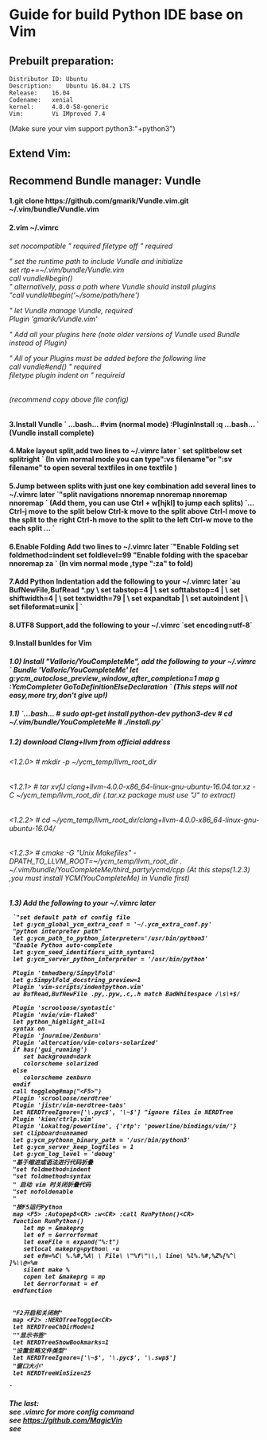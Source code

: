<h1>Guide for build Python IDE base on Vim</br>


## Prebuilt preparation:

	Distributor ID:	Ubuntu
	Description:	Ubuntu 16.04.2 LTS
	Release:	16.04
	Codename:	xenial
	kernel:		4.8.0-58-generic
	Vim:		Vi IMproved 7.4
(Make sure your vim support python3:"+python3")


## Extend Vim:

## Recommend Bundle manager: Vundle

<h4>1.git clone https://github.com/gmarik/Vundle.vim.git ~/.vim/bundle/Vundle.vim
<h4>2.vim ~/.vimrc  
<h6>set nocompatible              " required  
filetype off                  " required  

" set the runtime path to include Vundle and initialize  
set rtp+=~/.vim/bundle/Vundle.vim  
call vundle#begin()  
" alternatively, pass a path where Vundle should install plugins  
"call vundle#begin('~/some/path/here')  

" let Vundle manage Vundle, required  
Plugin 'gmarik/Vundle.vim'  

" Add all your plugins here (note older versions of Vundle used Bundle instead of Plugin)  


" All of your Plugins must be added before the following line  
call vundle#end()            " required  
filetype plugin indent on    " requireid<h6>
  
(recommend copy above file config)  
<h4>3.Install Vundle  
`  
...bash...  
#vim  
(normal mode)  
:PluginInstall  
:q  
...bash...  
`  
(Vundle install complete)  
<h4>4.Make layout split,add two lines to ~/.vimrc later  
`
set splitbelow
set splitright  
`  
(In vim normal mode you can type":vs filename"or ":sv filename" to open 
several textfiles in one textfile )  
<h4>5.Jump between splits with just one key combination  
add several lines to ~/.vimrc later  
`"split navigations
nnoremap <C-J> <C-W><C-J>
nnoremap <C-K> <C-W><C-K>
nnoremap <C-L> <C-W><C-L>
nnoremap <C-H> <C-W><C-H>  
`  
(Add them, you can use Ctrl + w[hjkl] to jump each splits)  
`...
Ctrl-j move to the split below
Ctrl-k move to the split above
Ctrl-l move to the split to the right
Ctrl-h move to the split to the left
Ctrl-w move to the each split 
...
`
<h4>6.Enable Folding  
Add two lines to ~/.vimrc later  
`"Enable Folding
set foldmethod=indent
set foldlevel=99
"Enable folding with the spacebar
nnoremap <space> za  
`  
(In vim normal mode ,type ":za" to fold)
<h4>7.Add Python Indentation  
add the following to your ~/.vimrc later  
`au BufNewFile,BufRead *.py
 \ set tabstop=4 |
 \ set softtabstop=4 |
 \ set shiftwidth=4 |
 \ set textwidth=79 |
 \ set expandtab |
 \ set autoindent |
 \ set fileformat=unix |  
`  
<h4>8.UTF8 Support,add the following to your ~/.vimrc  
`set encoding=utf-8`  
<h4>9.Install bunldes for Vim
	<h5>1.0)  
	 Install "Valloric/YouCompleteMe", add the following to your ~/.vimrc  
	` Bundle 'Valloric/YouCompleteMe'
	 let g:ycm_autoclose_preview_window_after_completion=1
	 map <leader>g  :YcmCompleter GoToDefinitionElseDeclaration<CR>  
    `  
	 (This steps will not easy,more try,don't give up!)	
	<h5>1.1)  
	`...bash...
	 # sudo apt-get install python-dev python3-dev
	 # cd ~/.vim/bundle/YouCompleteMe
	 # ./install.py`
	<h5>1.2)
	 download Clang+llvm from official address
	<h6> <1.2.0> # mkdir -p ~/ycm_temp/llvm_root_dir
	<h6> <1.2.1> # tar xvfJ clang+llvm-4.0.0-x86_64-linux-gnu-ubuntu-16.04.tar.xz -C ~/ycm_temp/llvm_root_dir
			(.tar.xz package must use "J" to extract)
	 <h6><1.2.2> # cd ~/ycm_temp/llvm_root_dir/clang+llvm-4.0.0-x86_64-linux-gnu-ubuntu-16.04/
	 <h6><1.2.3> # cmake -G "Unix Makefiles" -DPATH_TO_LLVM_ROOT=~/ycm_temp/llvm_root_dir . ~/.vim/bundle/YouCompleteMe/third_party/ycmd/cpp  
	(At this steps(1.2.3) ,you must install YCM(YouCompleteMe) in Vundle first)
	<h5>1.3)  
	Add the following to your ~/.vimrc later  
	 
	 `"set default path of config file
	 let g:ycm_global_ycm_extra_conf = '~/.ycm_extra_conf.py'
	 "python interpreter path"
	 let g:ycm_path_to_python_interpreter='/usr/bin/python3'
	 "Enable Python auto-complete
	 let g:ycm_seed_identifiers_with_syntax=1
	 let g:ycm_server_python_interpreter = '/usr/bin/python'

	 Plugin 'tmhedberg/SimpylFold'
	 let g:SimpylFold_docstring_preview=1
	 Plugin 'vim-scripts/indentpython.vim'
	 au BufRead,BufNewFile .py,.pyw,.c,.h match BadWhitespace /\s\+$/

	 Plugin 'scrooloose/syntastic'
	 Plugin 'nvie/vim-flake8'
	 let python_highlight_all=1
	 syntax on
	 Plugin 'jnurmine/Zenburn'
	 Plugin 'altercation/vim-colors-solarized'
	 if has('gui_running')
		set background=dark
		colorscheme solarized
	 else
		colorscheme zenburn
	 endif 
	 call togglebg#map("<F5>")
	 Plugin 'scrooloose/nerdtree'
	 Plugin 'jistr/vim-nerdtree-tabs'
  	 let NERDTreeIgnore=['\.pyc$', '\~$'] "ignore files in NERDTree
	 Plugin 'kien/ctrlp.vim'
	 Plugin 'Lokaltog/powerline', {'rtp': 'powerline/bindings/vim/'}
	 set clipboard=unnamed
	 let g:ycm_pythonn_binary_path = '/usr/bin/python3'
	 let g:ycm_server_keep_logfiles = 1
	 let g:ycm_log_level = 'debug'
	 "基于缩进或语法进行代码折叠
	 "set foldmethod=indent
	 "set foldmethod=syntax
	 " 启动 vim 时关闭折叠代码
	 "set nofoldenable
	 " 
	 "按F5运行Python
	 map <F5> :Autopep8<CR> :w<CR> :call RunPython()<CR> 
	 function RunPython() 
		let mp = &makeprg 
		let ef = &errorformat 
		let exeFile = expand("%:t") 
		setlocal makeprg=python\ -u 
		set efm=%C\ %.%#,%A\ \ File\ \"%f\"\\,\ line\ %l%.%#,%Z%[%^\ ]%\\@=%m 
		silent make % 
		copen let &makeprg = mp 
	 	let &errorformat = ef 
	 endfunction


	 "F2开启和关闭树" 
	 map <F2> :NERDTreeToggle<CR> 
	 let NERDTreeChDirMode=1
	 ""显示书签" 
	 let NERDTreeShowBookmarks=1 
	 "设置忽略文件类型" 
	 let NERDTreeIgnore=['\~$', '\.pyc$', '\.swp$'] 
	 "窗口大小"
	 let NERDTreeWinSize=25
`

The last:</br>
see .vimrc for more config command</br>
see https://github.com/MagicVin </br>
see  </br>


































